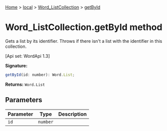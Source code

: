 [Home](./index) &gt; [local](local.md) &gt; [Word\_ListCollection](local.word_listcollection.md) &gt; [getById](local.word_listcollection.getbyid.md)

# Word\_ListCollection.getById method

Gets a list by its identifier. Throws if there isn't a list with the identifier in this collection. 

 \[Api set: WordApi 1.3\]

**Signature:**
```javascript
getById(id: number): Word.List;
```
**Returns:** `Word.List`

## Parameters

|  Parameter | Type | Description |
|  --- | --- | --- |
|  `id` | `number` |  |

